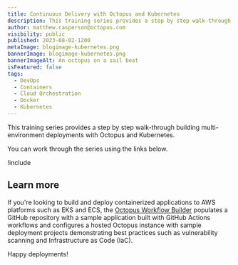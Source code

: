 ```yaml
---
title: Continuous Delivery with Octopus and Kubernetes
description: This training series provides a step by step walk-through building multi-environment deployments with Octopus and Kubernetes.
author: matthew.casperson@octopus.com
visibility: public
published: 2023-08-02-1200
metaImage: blogimage-kubernetes.png
bannerImage: blogimage-kubernetes.png
bannerImageAlt: An octopus on a sail boat
isFeatured: false
tags: 
  - DevOps
  - Containers
  - Cloud Orchestration
  - Docker
  - Kubernetes
---
```


This training series provides a step by step walk-through building multi-environment deployments with Octopus and Kubernetes.

You can work through the series using the links below.

!include <k8s-training-toc>

## Learn more

If you're looking to build and deploy containerized applications to AWS platforms such as EKS and ECS, the [Octopus Workflow Builder](https://octopusworkflowbuilder.octopus.com/#/) populates a GitHub repository with a sample application built with GitHub Actions workflows and configures a hosted Octopus instance with sample deployment projects demonstrating best practices such as vulnerability scanning and Infrastructure as Code (IaC). 

Happy deployments! 
